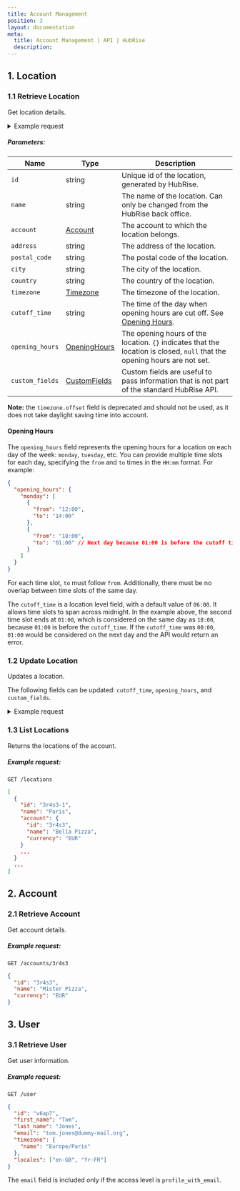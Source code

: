 ```yaml
---
title: Account Management
position: 3
layout: documentation
meta:
  title: Account Management | API | HubRise
  description:
---
```


## 1. Location

### 1.1 Retrieve Location

Get location details.

<CallSummaryTable
  endpoint="GET /locations/:id"
  shortEndpoint="GET /location (location only)"
  accessLevel="location, account"
/>

<details>

<summary>Example request</summary>

`GET /locations/3r4s3-1`

```json
{
  "id": "3r4s3-1",
  "name": "Paris",
  "account": {
    "id": "3r4s3",
    "name": "Bella Pizza",
    "currency": "EUR"
  },
  "address": "13 rue du Chant des Oiseaux",
  "postal_code": "75003",
  "city": "Paris",
  "country": "FR",
  "timezone": {
    "name": "Europe/Paris"
  },
  "cutoff_time": "06:00",
  "opening_hours": {
    "monday": [
      {
        "from": "12:00",
        "to": "14:00"
      },
      {
        "from": "18:00",
        "to": "01:00"
      }
    ]
  },
  "custom_fields": {
    "delivery": {
      "door_time": "35"
    }
  }
}
```

</details>

##### Parameters:

| Name            | Type                                                     | Description                                                                                                               |
| --------------- | -------------------------------------------------------- | ------------------------------------------------------------------------------------------------------------------------- |
| `id`            | string                                                   | Unique id of the location, generated by HubRise.                                                                          |
| `name`          | string                                                   | The name of the location. Can only be changed from the HubRise back office.                                               |
| `account`       | [Account](#account)                                      | The account to which the location belongs.                                                                                |
| `address`       | string                                                   | The address of the location.                                                                                              |
| `postal_code`   | string                                                   | The postal code of the location.                                                                                          |
| `city`          | string                                                   | The city of the location.                                                                                                 |
| `country`       | string                                                   | The country of the location.                                                                                              |
| `timezone`      | [Timezone](/developers/api/general-concepts#timezones)   | The timezone of the location.                                                                                             |
| `cutoff_time`   | string                                                   | The time of the day when opening hours are cut off. See [Opening Hours](#opening-hours).                                  |
| `opening_hours` | [OpeningHours](#opening-hours)                           | The opening hours of the location. `{}` indicates that the location is closed, `null` that the opening hours are not set. |
| `custom_fields` | [CustomFields](/developers/api/extensions#custom-fields) | Custom fields are useful to pass information that is not part of the standard HubRise API.                                |

**Note:** the `timezone.offset` field is deprecated and should not be used, as it does not take daylight saving time into account.

#### Opening Hours

The `opening_hours` field represents the opening hours for a location on each day of the week: `monday`, `tuesday`, etc. You can provide multiple time slots for each day, specifying the `from` and `to` times in the `HH:mm` format. For example:

```json
{
  "opening_hours": {
    "monday": [
      {
        "from": "12:00",
        "to": "14:00"
      },
      {
        "from": "18:00",
        "to": "01:00" // Next day because 01:00 is before the cutoff time of 06:00
      }
    ]
  }
}
```

For each time slot, `to` must follow `from`. Additionally, there must be no overlap between time slots of the same day.

The `cutoff_time` is a location level field, with a default value of `06:00`. It allows time slots to span across midnight. In the example above, the second time slot ends at `01:00`, which is considered on the same day as `18:00`, because `01:00` is before the `cutoff_time`. If the `cutoff_time` was `00:00`, `01:00` would be considered on the next day and the API would return an error.

### 1.2 Update Location

Updates a location.

<CallSummaryTable
  endpoint="PATCH /locations/:id"
  shortEndpoint="PATCH /location (location only)"
  accessLevel="location, account"
/>

The following fields can be updated: `cutoff_time`, `opening_hours`, and `custom_fields`.

<details>

<summary>Example request</summary>

`PATCH /locations/3r4s3-1`

```json
{
  "cutoff_time": "05:00",
  "opening_hours": {
    "monday": [
      {
        "from": "09:00",
        "to": "12:30"
      },
      {
        "from": "14:00",
        "to": "23:30"
      }
    ],
    "tuesday": [
      {
        "from": "09:00",
        "to": "12:30"
      },
      {
        "from": "14:00",
        "to": "23:30"
      }
    ],
    "wednesday": [
      {
        "from": "09:00",
        "to": "12:30"
      },
      {
        "from": "14:00",
        "to": "01:30"
      }
    ],
    "thursday": [],
    "friday": [
      {
        "from": "17:00",
        "to": "02:00"
      }
    ],
    "saturday": [
      {
        "from": "18:00",
        "to": "02:00"
      }
    ],
    "sunday": [
      {
        "from": "18:00",
        "to": "23:00"
      }
    ]
  },
  "custom_fields": {
    "delivery": {
      "door_time": "35"
    }
  }
}
```

</details>

### 1.3 List Locations

Returns the locations of the account.

<CallSummaryTable endpoint="GET /locations/" accessLevel="account" />

##### Example request:

`GET /locations`

```json
[
  {
    "id": "3r4s3-1",
    "name": "Paris",
    "account": {
      "id": "3r4s3",
      "name": "Bella Pizza",
      "currency": "EUR"
    }
    ...
  }
  ...
]
```

## 2. Account

### 2.1 Retrieve Account

Get account details.

<CallSummaryTable endpoint="GET /accounts/:id" shortEndpoint="GET /account" accessLevel="account" />

##### Example request:

`GET /accounts/3r4s3`

```json
{
  "id": "3r4s3",
  "name": "Mister Pizza",
  "currency": "EUR"
}
```

## 3. User

### 3.1 Retrieve User

Get user information.

<CallSummaryTable endpoint="GET /user" accessLevel="profile, profile_with_email" />

##### Example request:

`GET /user`

```json
{
  "id": "v6ap7",
  "first_name": "Tom",
  "last_name": "Jones",
  "email": "tom.jones@dummy-mail.org",
  "timezone": {
    "name": "Europe/Paris"
  },
  "locales": ["en-GB", "fr-FR"]
}
```

The `email` field is included only if the access level is `profile_with_email`.
